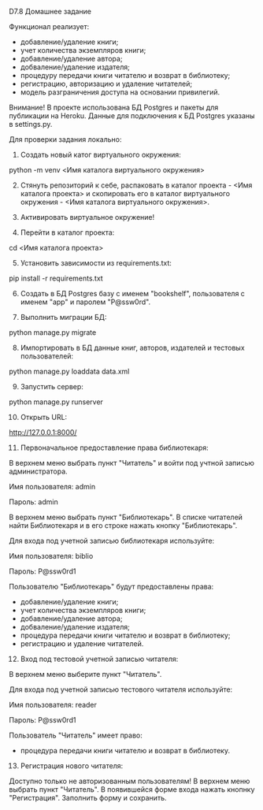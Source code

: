 D7.8 Домашнее задание

Функционал реализует:
- добавление/удаление книги;
- учет количества экземпляров книги;
- добавление/удаление автора;
- добваление/удаление издателя;
- процедуру передачи книги читателю и возврат в библиотеку;
- регистрацию, авторизацию и удаление читателей;
- модель разграничения доступа на основании привилегий.

Внимание! 
В проекте использована БД Postgres и пакеты для публикации на Heroku.
Данные для подключения к БД Postgres указаны в settings.py.


Для проверки задания локально:

1. Создать новый катог виртуального окружения:

python -m venv <Имя каталога виртуального окружения>

2. Стянуть репозиторий к себе, распаковать в каталог проекта - <Имя каталога проекта> и скопировать его в каталог виртуального окружения - <Имя каталога виртуального окружения>.

3. Активировать виртуальное окружение!

4. Перейти в каталог проекта:

cd <Имя каталога проекта>

5. Установить зависимости из requirements.txt:

pip install -r requirements.txt

6. Создать в БД Postgres базу с именем "bookshelf", пользователя с именем "app" и паролем "P@ssw0rd".

7. Выполнить миграции БД:

python manage.py migrate

8. Импортировать в БД данные книг, авторов, издателей и тестовых пользователей:

python manage.py loaddata data.xml

9. Запустить сервер:

python manage.py runserver

10. Открыть URL:

http://127.0.0.1:8000/

11. Первоначальное предоставление права библиотекаря:

В верхнем меню выбрать пункт "Читатель" и войти под учтной записью администратора.

Имя пользователя: admin

Пароль: admin

В верхнем меню выбрать пункт "Библиотекарь".
В списке читателей найти Библиотекаря и в его строке нажать кнопку "Библиотекарь".

Для входа под учетной записью библиотекаря используйте:

Имя пользователя: biblio

Пароль: P@ssw0rd1

Пользователю "Библиотекарь" будут предоставлены права:
- добавление/удаление книги;
- учет количества экземпляров книги;
- добавление/удаление автора;
- добваление/удаление издателя;
- процедура передачи книги читателю и возврат в библиотеку;
- регистрацию и удаление читателей.

12. Вход под тестовой учетной записью читателя:

В верхнем меню выберите пункт "Читатель".

Для входа под учетной записью тестового читателя используйте:

Имя пользователя: reader

Пароль: P@ssw0rd1

Пользователь "Читатель" имеет право:
- процедура передачи книги читателю и возврат в библиотеку.

13. Регистрация нового читателя:

Доступно только не авторизованным пользователям!
В верхнем меню выбрать пункт "Читатель".
В появившейся форме входа нажать кнопнку "Регистрация".
Заполнить форму и сохранить.